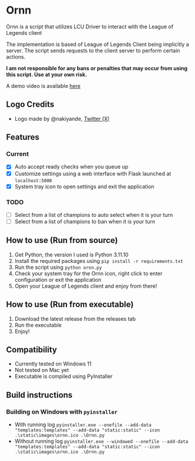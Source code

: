 # Ornn

Ornn is a script that utilizes LCU Driver to interact with the League of Legends client

The implementation is based of League of Legends Client being implicitly a server. The script sends requests to the client server to perform certain actions. 

**I am not responsible for any bans or penalties that may occur from using this script. Use at your own risk.**

A demo video  is available [here](https://youtu.be/kbaFEfyMxG0)

## Logo Credits
- Logo made by @nakiyande, [Twitter (X)](https://x.com/nakiyande)

## Features

### Current
- [x] Auto accept ready checks when you queue up
- [x] Customize settings using a web interface with Flask launched at `localhost:5000`
- [x] System tray icon to open settings and exit the application

### TODO
- [ ] Select from a list of champions to auto select when it is your turn
- [ ] Select from a list of champions to ban when it is your turn

## How to use (Run from source)

1. Get Python, the version I used is Python 3.11.10
2. Install the required packages using `pip install -r requirements.txt`
3. Run the script using `python ornn.py`
4. Check your system tray for the Ornn icon, right click to enter configuration or exit the application
5. Open your League of Legends client and enjoy from there!

## How to use (Run from executable)

1. Download the latest release from the releases tab
2. Run the executable
3. Enjoy!

## Compatibility

- Currently tested on Windows 11
- Not tested on Mac yet
- Executable is compiled using PyInstaller

## Build instructions

### Building on Windows with `pyinstaller`
- With running log `pyinstaller.exe --onefile --add-data "templates:templates" --add-data "static:static" --icon .\static\images\ornn.ico .\Ornn.py`
- Without running log `pyinstaller.exe --windowed --onefile --add-data "templates:templates" --add-data "static:static" --icon .\static\images\ornn.ico .\Ornn.py`